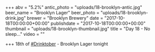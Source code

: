 +++
abv = "5.2%"
antic_photo = "uploads/18-brooklyn-antic.jpg"
beer_name = "Brooklyn Lager"
beer_photo = "uploads/18-brooklyn-drink.jpg"
brewer = "Brooklyn Brewery"
date = "2017-10-18T00:00:00+00:00"
publishdate = "2017-10-18T00:00:00+00:00"
thumbnail = "uploads/18-brooklyn-thumbnail.jpg"
title = "Day 18 - No sleep..."
video = ""

+++
18th of [#Drinktober](https://www.facebook.com/hashtag/drinktober?epa=HASHTAG) - Brooklyn Lager tonight